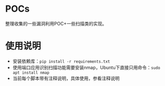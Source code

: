 # POCs
整理收集的一些漏洞利用POC+一些扫描类的实现。

# 使用说明
* 安装依赖库：`pip install -r requirements.txt`
* 使用端口应用识别扫描功能需要安装nmap，Ubuntu下直接只用命令：`sudo apt install nmap`
* 当前每个脚本带有注释说明，具体使用，参看注释说明
